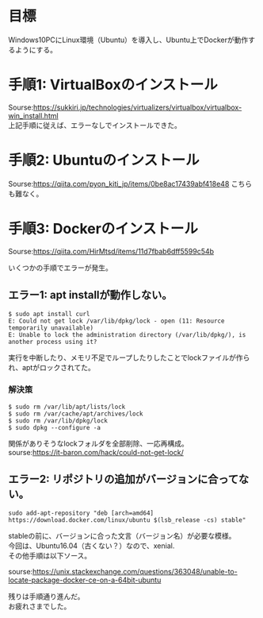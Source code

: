 # 目標  
Windows10PCにLinux環境（Ubuntu）を導入し、Ubuntu上でDockerが動作するようにする。

# 手順1: VirtualBoxのインストール
Sourse:https://sukkiri.jp/technologies/virtualizers/virtualbox/virtualbox-win_install.html  
上記手順に従えば、エラーなしでインストールできた。  

# 手順2: Ubuntuのインストール
Sourse:https://qiita.com/pyon_kiti_jp/items/0be8ac17439abf418e48
こちらも難なく。

# 手順3: Dockerのインストール
Sourse:https://qiita.com/HirMtsd/items/11d7fbab6dff5599c54b  

いくつかの手順でエラーが発生。  

  ## エラー1: apt installが動作しない。  
  ```
  $ sudo apt install curl
  E: Could not get lock /var/lib/dpkg/lock - open (11: Resource temporarily unavailable) 
  E: Unable to lock the administration directory (/var/lib/dpkg/), is another process using it?  
  ```
  実行を中断したり、メモリ不足でループしたりしたことでlockファイルが作られ、aptがロックされてた。  
  ### 解決策
  ```
  $ sudo rm /var/lib/apt/lists/lock
  $ sudo rm /var/cache/apt/archives/lock
  $ sudo rm /var/lib/dpkg/lock
  $ sudo dpkg --configure -a
  ```
  関係がありそうなlockフォルダを全部削除、一応再構成。  
  sourse:https://it-baron.com/hack/could-not-get-lock/  
  
  ## エラー2: リポジトリの追加がバージョンに合ってない。
  ```
  sudo add-apt-repository "deb [arch=amd64] https://download.docker.com/linux/ubuntu $(lsb_release -cs) stable"
  ```
  stableの前に、バージョンに合った文言（バージョン名）が必要な模様。  
  今回は、Ubuntu16.04（古くない？）なので、xenial.  
  その他手順は以下ソース。
  
  sourse:https://unix.stackexchange.com/questions/363048/unable-to-locate-package-docker-ce-on-a-64bit-ubuntu  

残りは手順通り進んだ。  
お疲れさまでした。  
